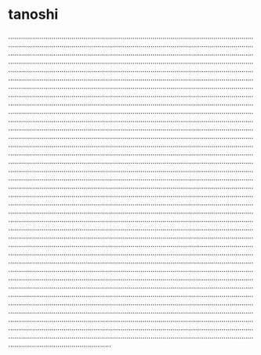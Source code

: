 # tanoshi

................................................................................................................................................................................................................................................................................................................................................................................................................................................................................................................................................................................................................................................................................................................................................................................................................................................................................................................................................................................................................................................................................................................................................................................................................................................................................................................................................................................................................................................................................................................................................................................................................................................................................................................................................................................................................................................................................................................................................................................................................................................................................................................................................................................................................................................................................................................................................................................................................................................................................................................................................................................................................................................................................................................................................................................................................................................................................................................................................................................................................................................................................................................................................................................................................................................................................................................................................................................................................................................................................................................................................................................................................................................................................................................................................................................................................................................................................................................................................................................................................................................................................................................................................................................................................................................................................................................................................................................................................................................................................................................................................................................................................................................................................................................................................................................................................................